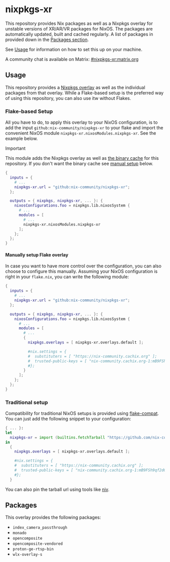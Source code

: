 <!--
SPDX-FileCopyrightText: 2024 Sefa Eyeoglu <contact@scrumplex.net>

SPDX-License-Identifier: CC0-1.0
-->

# nixpkgs-xr

This repository provides Nix packages as well as a Nixpkgs overlay for unstable versions of XR/AR/VR packages for NixOS.
The packages are automatically updated, built and cached regularly.
A list of packages in provided down in the [Packages section](#packages).

See [Usage](#usage) for information on how to set this up on your machine.

A community chat is available on Matrix: [#nixpkgs-xr:matrix.org](https://matrix.to/#/#nixpkgs-xr:matrix.org)

## Usage

This repository provides a [Nixpkgs overlay](https://ryantm.github.io/nixpkgs/using/overlays/)
as well as the individual packages from that overlay.
While a Flake-based setup is the preferred way of using this repository,
you can also use itw without Flakes.

### Flake-based Setup

All you have to do, to apply this overlay to your NixOS configuration,
is to add the input `github:nix-community/nixpkgs-xr` to your flake
and import the convenient NixOS module `nixpkgs-xr.nixosModules.nixpkgs-xr`.
See the example below.

> [!IMPORTANT]
> This module adds the Nixpkgs overlay as well as [the binary cache][binary-cache] for this repository.
> If you don't want the binary cache see [manual setup](#manually-setup-flake-overlay) below.

```nix
{
  inputs = {
    # ...
    nixpkgs-xr.url = "github:nix-community/nixpkgs-xr";
  };

  outputs = { nixpkgs, nixpkgs-xr, ... }: {
    nixosConfigurations.foo = nixpkgs.lib.nixosSystem {
      # ...
      modules = [
        # ...
        nixpkgs-xr.nixosModules.nixpkgs-xr
      ];
    };
  };
}
```

#### Manually setup Flake overlay

In case you want to have more control over the configuration, you can also choose to configure this manually.
Assuming your NixOS configuration is right in your `flake.nix`, you can write the following module:

```nix
{
  inputs = {
    # ...
    nixpkgs-xr.url = "github:nix-community/nixpkgs-xr";
  };

  outputs = { nixpkgs, nixpkgs-xr, ... }: {
    nixosConfigurations.foo = nixpkgs.lib.nixosSystem {
      # ...
      modules = [
        # ...
        {
          nixpkgs.overlays = [ nixpkgs-xr.overlays.default ];

          #nix.settings = {
          #  substituters = [ "https://nix-community.cachix.org" ];
          #  trusted-public-keys = [ "nix-community.cachix.org-1:mB9FSh9qf2dCimDSUo8Zy7bkq5CX+/rkCWyvRCYg3Fs=" ];
          #};
        }
      ];
    };
  };
}
```

### Traditional setup

Compatibility for traditional NixOS setups is provided using [flake-compat][flake-compat].
You can just add the following snippet to your configuration:

```nix
{ ... }:
let
  nixpkgs-xr = import (builtins.fetchTarball "https://github.com/nix-community/nixpkgs-xr/archive/main.tar.gz");
in
  {
    nixpkgs.overlays = [ nixpkgs-xr.overlays.default ];

    #nix.settings = {
    #  substituters = [ "https://nix-community.cachix.org" ];
    #  trusted-public-keys = [ "nix-community.cachix.org-1:mB9FSh9qf2dCimDSUo8Zy7bkq5CX+/rkCWyvRCYg3Fs=" ];
    #};
  }
```

You can also pin the tarball url using tools like [niv][niv].

## Packages

This overlay provides the following packages:

- `index_camera_passthrough`
- `monado`
- `opencomposite`
- `opencomposite-vendored`
- `proton-ge-rtsp-bin`
- `wlx-overlay-s`

[binary-cache]: https://app.cachix.org/cache/nix-community
[flake-compat]: https://github.com/edolstra/flake-compat
[niv]: https://github.com/nmattia/niv
